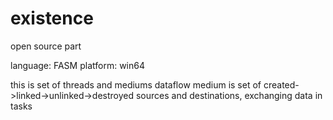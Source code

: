 existence
=========

open source part

language: FASM
platform: win64

this is set of threads and mediums
dataflow medium is set of created->linked->unlinked->destroyed sources and destinations, exchanging data in tasks